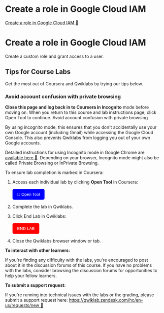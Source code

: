 # Create a role in Google Cloud IAM

[Create a role in Google Cloud IAM 🔗](https://www.coursera.org/learn/cloud-security-risks-identify-and-protect-against-threats/gradedLti/Y1FSh/create-a-role-in-google-cloud-iam)

# Create a role in Google Cloud IAM

Create a custom role and grant access to a user.

## Tips for Course Labs

Get the most out of Coursera and Qwiklabs by trying our tips below.

### Avoid account confusion with private browsing

**Close this page and log back in to Coursera in Incognito** mode before moving on. When you return to this course and lab instructions page, click Open Tool to continue. Avoid account confusion with private browsing

By using incognito mode, this ensures that you don't accidentally use your own Google account (including Gmail) while accessing the Google Cloud Console. This also prevents Qwiklabs from logging you out of your own Google accounts.

Detailed instructions for using Incognito mode in Google Chrome are
[available here 🔗](https://support.google.com/chrome/answer/95464?co=GENIE.Platform%3DDesktop&hl=en). Depending on your browser, Incognito mode might also be called Private Browsing or InPrivate Browsing.

To ensure lab completion is marked in Coursera:

1.  Access each individual lab by clicking **Open Tool** in Coursera:

    <button style="background-color: blue; color: white; border: none; padding: 10px 15px; border-radius: 5px; cursor: pointer;">🔗 Open Tool</button>

2.  Complete the lab in Qwiklabs.
3.  Click End Lab in Qwiklabs:

    <button style="background-color: red; color: white; border: none; padding: 10px 15px; border-radius: 5px; cursor: pointer;">END LAB
    </button>

4.  Close the Qwiklabs browser window or tab.

**To interact with other learners:**

If you're finding any difficulty with the labs, you're encouraged to post about it in the discussion forums of this course. If you have no problems with the labs, consider browsing the discussion forums for opportunities to help your fellow learners.

**To submit a support request:**

If you're running into technical issues with the labs or the grading, please submit a support request here: [https://qwiklab.zendesk.com/hc/en-us/requests/new 🔗](https://qwiklab.zendesk.com/hc/en-us/requests/new)
